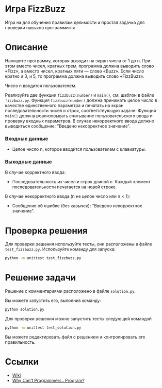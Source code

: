 # Игра FizzBuzz

Игра на для обучения правилам делимости и простая задачка для проверки 
навыков программиста.

# Описание

Напишите программу, которая выводит на экран числа от 1 до n. При этом 
вместо чисел, кратных трем, программа должна выводить слово «Fizz», а 
вместо чисел, кратных пяти — слово «Buzz». Если число кратно и 3, и 5, 
то программа должна выводить слово «FizzBuzz».

Число n вводится пользователем.

Реализуйте две функции ```fizzbuzz(number)``` и ```main()```, см. 
шаблон в файле ```fizzbuzz.py```. Функция ```fizzbuzz(number)``` должна 
принимать целое число в качестве единственного параметра и печатать на 
экран последовательности чисел и строк, соответствующую задаче. 
Функция ```main()``` должна реализовывать считывание пользовательского 
ввода и проверку входных параметров. В случае некорректного ввода 
должно выводиться сообщение: "Введено некорректное значение".

### Входные данные

- Целое число n, которое вводится пользователем с клавиатуры.

### Выходные данные

В случае корректного ввода:
- Последовательность из чисел и строк длиной n. Каждый элемент 
последовательности печатается на новой строке.

В случае некорректного ввода (n не целое число или n < 1):
- Сообщение об ошибке (без кавычек): "Введено некорректное значение".

# Проверка решения

Для проверки решения используйте тесты, они расположены в файле 
```test_fizzbuzz.py```. Используйте команду для запуска:

```bash
python -m unittest test_fizzbuzz.py
```

# Решение задачи

Решение с комментариями расположено в файле ```solution.py```. 

Вы можете запустить его, выполнив команду:

```bash
python solution.py
```

Для проверки решения можно запустить тесты следующей командой

```bash
python -m unittest test_solution.py
```

Вы можете редактировать файл с решением и контролировать его 
правильность.

# Ссылки

- [Wiki](https://en.wikipedia.org/wiki/Fizz_buzz)
- [Why Can't Programmers.. Program?](https://blog.codinghorror.com/why-cant-programmers-program/)
